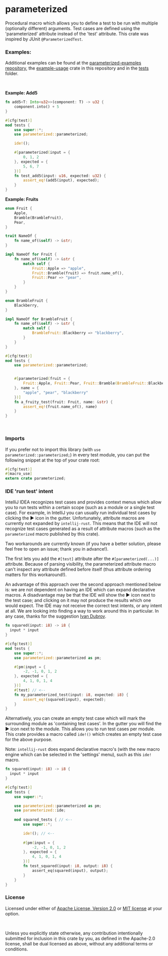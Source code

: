 # parameterized

Procedural macro which allows you to define a test to be run with multiple (optionally different) arguments.
Test cases are defined using the 'parameterized' attribute instead of the 'test' attribute.
This crate was inspired by JUnit `@ParameterizedTest`.

### Examples:

Additional examples can be found at the <a href="https://github.com/foresterre/parameterized-examples">parameterized-examples repository</a>,
the <a href="example-usage">example-usage</a> crate in this repository and in the <a href="parameterized-macro/tests">tests</a> folder.

<br>

**Example: Add5**

```rust
fn add5<T: Into<u32>>(component: T) -> u32 {
    component.into() + 5
}

#[cfg(test)]
mod tests {
    use super::*;
    use parameterized::parameterized;

    ide!();

    #[parameterized(input = {
        0, 1, 2
    }, expected = {
        5, 6, 7
    })]
    fn test_add5(input: u16, expected: u32) {
        assert_eq!(add5(input), expected);
    }
}
```

**Example: Fruits**

```rust
enum Fruit {
    Apple,
    Bramble(BrambleFruit),
    Pear,
}

trait NameOf {
    fn name_of(&self) -> &str;
}

impl NameOf for Fruit {
    fn name_of(&self) -> &str {
        match self {
            Fruit::Apple => "apple",
            Fruit::Bramble(fruit) => fruit.name_of(),
            Fruit::Pear => "pear",
        }
    }
}

enum BrambleFruit {
    Blackberry,
}

impl NameOf for BrambleFruit {
    fn name_of(&self) -> &str {
        match self {
            BrambleFruit::Blackberry => "blackberry",
        }
    }
}

#[cfg(test)]
mod tests {
    use parameterized::parameterized;


    #[parameterized(fruit = {
        Fruit::Apple, Fruit::Pear, Fruit::Bramble(BrambleFruit::Blackberry)
    }, name = {
        "apple", "pear", "blackberry"
    })]
    fn a_fruity_test(fruit: Fruit, name: &str) {
        assert_eq!(fruit.name_of(), name)
    }
}
```

<br>

### Imports

If you prefer not to import this library (with `use parameterized::parameterized;`) in every test module, you can put
the following snippet at the top of your crate root:
```rust
#[cfg(test)]
#[macro_use]
extern crate parameterized;
```

### IDE 'run test' intent

IntelliJ IDEA recognizes test cases and provides context menus which allow you to run tests within a certain scope
(such as a module or a single test case). For example, in IntelliJ you can usually run individual test cases by clicking
the ▶ icon in the gutter. Unfortunately, attribute macros are currently not expanded by `intellij-rust`.
This means that the IDE will not recognize test cases generated as a result of attribute macros (such as the
`parameterized` macro published by this crate). 

Two workarounds are currently known (if you have a better solution, please feel free to open an issue; thank you in advance!).

The first lets you add the `#[test]` attribute after the `#[parameterized(...)]` attribute. Because of parsing visibility,
the parameterized attribute macro can't inspect any attribute defined before itself (thus attribute ordering matters for
this workaround!).

An advantage of this approach over the second approach mentioned below is: we are not dependent on having an IDE
which can expand declarative macros. A disadvantage may be that the IDE will show the ▶ icon next to the test case; and
clicking on it may not produce the results which one would expect. The IDE may not receive the correct test intents, 
or any intent at all. We are looking into finding a way to work around this in particular. In any case, thanks for the
suggestion [Ivan Dubrov](https://github.com/foresterre/parameterized/issues/21#issuecomment-575834515).

```rust
fn squared(input: i8) -> i8 {
  input * input  
}

#[cfg(test)]
mod tests {
    use super::*;
    use parameterized::parameterized as pm;

    #[pm(input = {
        -2, -1, 0, 1, 2
    }, expected = {
        4, 1, 0, 1, 4
    })]
    #[test] // <--
    fn my_parameterized_test(input: i8, expected: i8) {
        assert_eq!(squared(input), expected);
    }
}
``` 

Alternatively, you can create an empty test case which will mark the surrounding module as 'containing test cases'. In
the gutter you will find the ▶ icon next to the module. This allows you to run test cases per module. This crate
provides a macro called `ide!()` which creates an empty test case for the above purpose.

Note: `intellij-rust` does expand declarative macro's (with the new macro engine which can be
selected in the 'settings' menu), such as this `ide!` macro.

```rust
fn squared(input: i8) -> i8 {
  input * input  
}

#[cfg(test)]
mod tests {
    use super::*;

    use parameterized::parameterized as pm;
    use parameterized::ide;
        
    mod squared_tests { // <--
        use super::*;

        ide!(); // <--
    
        #[pm(input = {
            -2, -1, 0, 1, 2
        }, expected = {
            4, 1, 0, 1, 4
        })]
        fn test_squared(input: i8, output: i8) {
            assert_eq(squared(input), output);
        }
    }
}
```

### License

Licensed under either of <a href="LICENSE-APACHE">Apache License, Version
2.0</a> or <a href="LICENSE-MIT">MIT license</a> at your option.

<br>

Unless you explicitly state otherwise, any contribution intentionally submitted
for inclusion in this crate by you, as defined in the Apache-2.0 license, shall
be dual licensed as above, without any additional terms or conditions.
